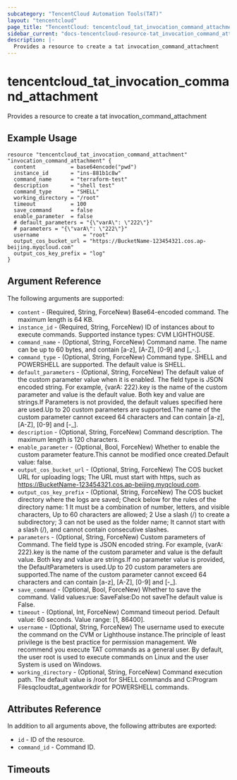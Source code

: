 ```yaml
---
subcategory: "TencentCloud Automation Tools(TAT)"
layout: "tencentcloud"
page_title: "TencentCloud: tencentcloud_tat_invocation_command_attachment"
sidebar_current: "docs-tencentcloud-resource-tat_invocation_command_attachment"
description: |-
  Provides a resource to create a tat invocation_command_attachment
---
```


# tencentcloud_tat_invocation_command_attachment

Provides a resource to create a tat invocation_command_attachment

## Example Usage

```hcl
resource "tencentcloud_tat_invocation_command_attachment" "invocation_command_attachment" {
  content           = base64encode("pwd")
  instance_id       = "ins-881b1c8w"
  command_name      = "terraform-test"
  description       = "shell test"
  command_type      = "SHELL"
  working_directory = "/root"
  timeout           = 100
  save_command      = false
  enable_parameter  = false
  # default_parameters = "{\"varA\": \"222\"}"
  # parameters = "{\"varA\": \"222\"}"
  username              = "root"
  output_cos_bucket_url = "https://BucketName-123454321.cos.ap-beijing.myqcloud.com"
  output_cos_key_prefix = "log"
}
```

## Argument Reference

The following arguments are supported:

* `content` - (Required, String, ForceNew) Base64-encoded command. The maximum length is 64 KB.
* `instance_id` - (Required, String, ForceNew) ID of instances about to execute commands. Supported instance types:  CVM  LIGHTHOUSE.
* `command_name` - (Optional, String, ForceNew) Command name. The name can be up to 60 bytes, and contain [a-z], [A-Z], [0-9] and [_-.].
* `command_type` - (Optional, String, ForceNew) Command type. SHELL and POWERSHELL are supported. The default value is SHELL.
* `default_parameters` - (Optional, String, ForceNew) The default value of the custom parameter value when it is enabled. The field type is JSON encoded string. For example, {varA: 222}.key is the name of the custom parameter and value is the default value. Both key and value are strings.If Parameters is not provided, the default values specified here are used.Up to 20 custom parameters are supported.The name of the custom parameter cannot exceed 64 characters and can contain [a-z], [A-Z], [0-9] and [-_].
* `description` - (Optional, String, ForceNew) Command description. The maximum length is 120 characters.
* `enable_parameter` - (Optional, Bool, ForceNew) Whether to enable the custom parameter feature.This cannot be modified once created.Default value: false.
* `output_cos_bucket_url` - (Optional, String, ForceNew) The COS bucket URL for uploading logs; The URL must start with https, such as https://BucketName-123454321.cos.ap-beijing.myqcloud.com.
* `output_cos_key_prefix` - (Optional, String, ForceNew) The COS bucket directory where the logs are saved; Check below for the rules of the directory name: 1 It must be a combination of number, letters, and visible characters, Up to 60 characters are allowed; 2 Use a slash (/) to create a subdirectory; 3 can not be used as the folder name; It cannot start with a slash (/), and cannot contain consecutive slashes.
* `parameters` - (Optional, String, ForceNew) Custom parameters of Command. The field type is JSON encoded string. For example, {varA: 222}.key is the name of the custom parameter and value is the default value. Both key and value are strings.If no parameter value is provided, the DefaultParameters is used.Up to 20 custom parameters are supported.The name of the custom parameter cannot exceed 64 characters and can contain [a-z], [A-Z], [0-9] and [-_].
* `save_command` - (Optional, Bool, ForceNew) Whether to save the command. Valid values:rue: SaveFalse:Do not saveThe default value is False.
* `timeout` - (Optional, Int, ForceNew) Command timeout period. Default value: 60 seconds. Value range: [1, 86400].
* `username` - (Optional, String, ForceNew) The username used to execute the command on the CVM or Lighthouse instance.The principle of least privilege is the best practice for permission management. We recommend you execute TAT commands as a general user. By default, the user root is used to execute commands on Linux and the user System is used on Windows.
* `working_directory` - (Optional, String, ForceNew) Command execution path. The default value is /root for SHELL commands and C:Program Filesqcloudtat_agentworkdir for POWERSHELL commands.

## Attributes Reference

In addition to all arguments above, the following attributes are exported:

* `id` - ID of the resource.
* `command_id` - Command ID.


## Timeouts

<no value>


